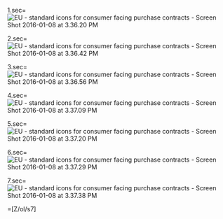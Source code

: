 
1.sec=<img src="http://i1.wp.com/www.contractpatterns.design/wp-content/uploads/2016/01/EU-standard-icons-for-consumer-facing-purchase-contracts-Screen-Shot-2016-01-08-at-3.36.20-PM.png?resize=764%2C527" alt="EU - standard icons for consumer facing purchase contracts - Screen Shot 2016-01-08 at 3.36.20 PM" class="alignnone size-full wp-image-69" data-recalc-dims="1" />

2.sec=<img src="http://i2.wp.com/www.contractpatterns.design/wp-content/uploads/2016/01/EU-standard-icons-for-consumer-facing-purchase-contracts-Screen-Shot-2016-01-08-at-3.36.42-PM.png?resize=764%2C543" alt="EU - standard icons for consumer facing purchase contracts - Screen Shot 2016-01-08 at 3.36.42 PM" class="alignnone size-full wp-image-70" data-recalc-dims="1" />

3.sec=<img src="http://i0.wp.com/www.contractpatterns.design/wp-content/uploads/2016/01/EU-standard-icons-for-consumer-facing-purchase-contracts-Screen-Shot-2016-01-08-at-3.36.56-PM.png?resize=764%2C539" alt="EU - standard icons for consumer facing purchase contracts - Screen Shot 2016-01-08 at 3.36.56 PM" class="alignnone size-full wp-image-71" data-recalc-dims="1" />

4.sec=<img src="http://i1.wp.com/www.contractpatterns.design/wp-content/uploads/2016/01/EU-standard-icons-for-consumer-facing-purchase-contracts-Screen-Shot-2016-01-08-at-3.37.09-PM.png?resize=764%2C522" alt="EU - standard icons for consumer facing purchase contracts - Screen Shot 2016-01-08 at 3.37.09 PM" class="alignnone size-full wp-image-72" data-recalc-dims="1" />

5.sec=<img src="http://i2.wp.com/www.contractpatterns.design/wp-content/uploads/2016/01/EU-standard-icons-for-consumer-facing-purchase-contracts-Screen-Shot-2016-01-08-at-3.37.20-PM.png?resize=764%2C539" alt="EU - standard icons for consumer facing purchase contracts - Screen Shot 2016-01-08 at 3.37.20 PM" class="alignnone size-full wp-image-73" data-recalc-dims="1" />

6.sec=<img src="http://i2.wp.com/www.contractpatterns.design/wp-content/uploads/2016/01/EU-standard-icons-for-consumer-facing-purchase-contracts-Screen-Shot-2016-01-08-at-3.37.29-PM.png?resize=764%2C556" alt="EU - standard icons for consumer facing purchase contracts - Screen Shot 2016-01-08 at 3.37.29 PM" class="alignnone size-full wp-image-74" data-recalc-dims="1" />

7.sec=<img src="http://i2.wp.com/www.contractpatterns.design/wp-content/uploads/2016/01/EU-standard-icons-for-consumer-facing-purchase-contracts-Screen-Shot-2016-01-08-at-3.37.38-PM.png?resize=764%2C540" alt="EU - standard icons for consumer facing purchase contracts - Screen Shot 2016-01-08 at 3.37.38 PM" class="alignnone size-full wp-image-75" data-recalc-dims="1" />

=[Z/ol/s7]
